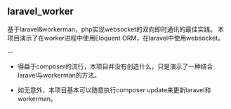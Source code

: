 ## laravel_worker
基于laravel&workerman，php实现websocket的双向即时通讯的最佳实践。
本项目演示了在worker进程中使用Eloquent ORM，在laravel中使用websocket。

--

 - 得益于composer的流行，本项目并没有创造什么，只是演示了一种结合laravel与workerman的方法。

 - 如无意外，本项目基本可以随意执行composer update来更新laravel和workerman。
